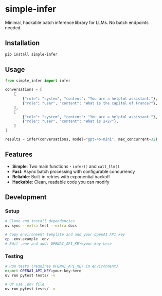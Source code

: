 # simple-infer

Minimal, hackable batch inference library for LLMs. No batch endpoints needed.

## Installation

```bash
pip install simple-infer
```

## Usage

```python
from simple_infer import infer

conversations = [
    [
        {"role": "system", "content": "You are a helpful assistant."},
        {"role": "user", "content": "What is the capital of France?"},
    ],
    [
        {"role": "system", "content": "You are a helpful assistant."},
        {"role": "user", "content": "What is 2+2?"},
    ]
]

results = infer(conversations, model="gpt-4o-mini", max_concurrent=32)
```

## Features

- **Simple**: Two main functions - `infer()` and `call_llm()`
- **Fast**: Async batch processing with configurable concurrency
- **Reliable**: Built-in retries with exponential backoff
- **Hackable**: Clean, readable code you can modify

## Development

### Setup
```bash
# Clone and install dependencies
uv sync --extra test --extra docs

# Copy environment template and add your OpenAI API key
cp .env.example .env
# Edit .env and add: OPENAI_API_KEY=your-key-here
```

### Testing
```bash
# Run tests (requires OPENAI_API_KEY in environment)
export OPENAI_API_KEY=your-key-here
uv run pytest tests/ -v

# Or use .env file
uv run pytest tests/ -v
```
